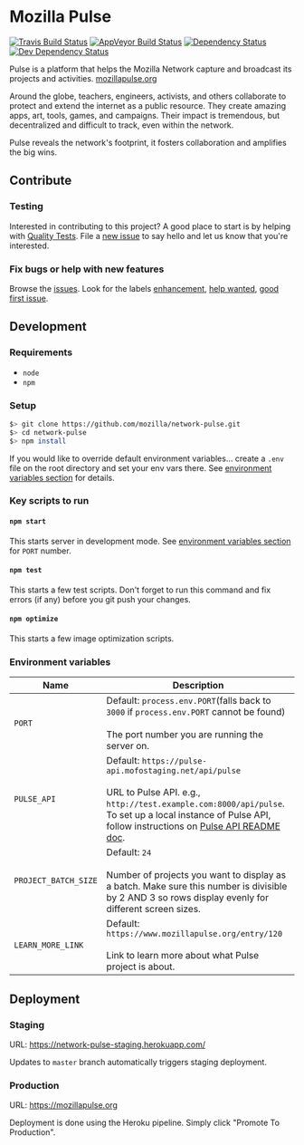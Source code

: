 # Mozilla Pulse

[![Travis Build Status](https://travis-ci.org/mozilla/network-pulse.svg?branch=master)](https://travis-ci.org/mozilla/network-pulse) [![AppVeyor Build Status](https://ci.appveyor.com/api/projects/status/github/mozilla/network-pulse?svg=true)](https://ci.appveyor.com/project/mozillafoundation/network-pulse) [![Dependency Status](https://david-dm.org/mozilla/network-pulse.svg)](https://david-dm.org/mozilla/network-pulse) [![Dev Dependency Status](https://david-dm.org/mozilla/network-pulse/dev-status.svg)](https://david-dm.org/mozilla/network-pulse/?type=dev)

Pulse is a platform that helps the Mozilla Network capture and broadcast its projects and activities. [mozillapulse.org](https://www.mozillapulse.org/featured)

Around the globe, teachers, engineers, activists, and others collaborate to protect and extend the internet as a public resource. They create amazing apps, art, tools, games, and campaigns. Their impact is tremendous, but decentralized and difficult to track, even within the network.

Pulse reveals the network's footprint, it fosters collaboration and amplifies the big wins.

## Contribute

### Testing

Interested in contributing to this project? A good place to start is by helping with [Quality Tests](https://github.com/mozilla/network-pulse/wiki/Quality-Tests). File a [new issue](https://github.com/mozilla/network-pulse/issues) to say hello and let us know that you're interested.  

### Fix bugs or help with new features

Browse the [issues](https://github.com/mozilla/network-pulse/issues). Look for the labels [enhancement](https://github.com/mozilla/network-pulse/labels/enhancement), [help wanted](https://github.com/mozilla/network-pulse/labels/help%20wanted), [good first issue](https://github.com/mozilla/network-pulse/labels/good%20first%20issue).

## Development

### Requirements

- `node`
- `npm`

### Setup

```bash
$> git clone https://github.com/mozilla/network-pulse.git
$> cd network-pulse
$> npm install
```

If you would like to override default environment variables... create a `.env` file on the root directory and set your env vars there. See [environment variables section](https://github.com/mozilla/network-pulse#environment-variables) for details.

### Key scripts to run

#### `npm start`
This starts server in development mode. See [environment variables section](https://github.com/mozilla/network-pulse#environment-variables) for `PORT` number.

#### `npm test`
This starts a few test scripts. Don't forget to run this command and fix errors (if any) before you git push your changes.

#### `npm optimize`
This starts a few image optimization scripts.

### Environment variables

   Name | Description
------------------|---------------------------------------------
`PORT` | Default: `process.env.PORT`(falls back to `3000` if `process.env.PORT` cannot be found)<br><br>The port number you are running the server on.
`PULSE_API` | Default: `https://pulse-api.mofostaging.net/api/pulse`<br><br>URL to Pulse API. e.g., `http://test.example.com:8000/api/pulse`. <br>To set up a local instance of Pulse API, follow instructions on [Pulse API README doc](https://github.com/mozilla/network-pulse-api/blob/master/README.md).
`PROJECT_BATCH_SIZE`| Default: `24`<br><br>Number of projects you want to display as a batch. Make sure this number is divisible by 2 AND 3 so rows display evenly for different screen sizes.
`LEARN_MORE_LINK` | Default: `https://www.mozillapulse.org/entry/120`<br><br>Link to learn more about what Pulse project is about.

## Deployment

### Staging

URL: https://network-pulse-staging.herokuapp.com/

Updates to `master` branch automatically triggers staging deployment.

### Production

URL: https://mozillapulse.org

Deployment is done using the Heroku pipeline. Simply click "Promote To Production".

